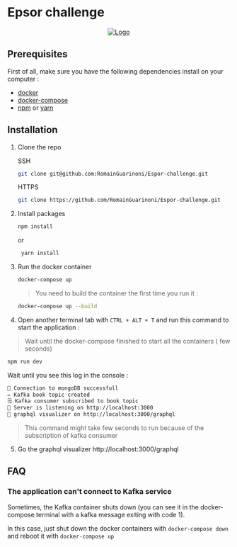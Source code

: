# Epsor challenge

<div align="center">
  <a href="https://epsor.fr/">
    <img src="https://cdn-website.partechpartners.com/media/images/Epsor_Logo_Yellow.original.png" alt="Logo" >
  </a>
</div>

## Prerequisites

First of all, make sure you have the following dependencies install on your
computer :

- [docker](https://docs.docker.com/get-docker/)
- [docker-compose](https://docs.docker.com/compose/install/)
- [npm](https://docs.npmjs.com/getting-started/) or [yarn](https://yarnpkg.com/)

## Installation

1. Clone the repo

   SSH

   ```sh
   git clone git@github.com:RomainGuarinoni/Espor-challenge.git
   ```

   HTTPS

   ```sh
   git clone https://github.com/RomainGuarinoni/Espor-challenge.git
   ```

2. Install packages
   ```sh
   npm install
   ```
   or
   ```sh
    yarn install
   ```
3. Run the docker container

   ```sh
   docker-compose up
   ```

   > You need to build the container the first time you run it :

   ```sh
   docker-compose up --build
   ```

4. Open another terminal tab with `CTRL + ALT + T` and run this command to start
   the application :

> Wait until the docker-compose finished to start all the containers ( few
> seconds)

```sh
npm run dev
```

Wait until you see this log in the console :

```sh
💾 Connection to mongoDB successfull
✏️ Kafka book topic created
🗒️ Kafka consumer subscribed to book topic
🔌 Server is listening on http://localhost:3000
📕 graphql visualizer on http://localhost:3000/graphql

```

> This command might take few seconds to run because of the subscription of
> kafka consumer

5. Go the graphql visualizer http://localhost:3000/graphql

## FAQ

### The application can't connect to Kafka service

Sometimes, the Kafka container shuts down (you can see it in the docker-compose
terminal with a kafka message exiting with code 1).

In this case, just shut down the docker containers with `docker-compose down`
and reboot it with `docker-compose up`
